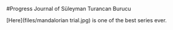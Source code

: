 #Progress Journal of Süleyman Turancan Burucu

[Here](files/mandalorian trial.jpg) is one of the best series ever.
